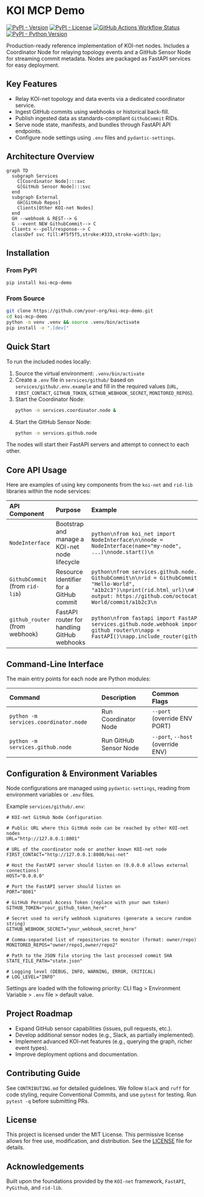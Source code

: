 # KOI MCP Demo

[![PyPI - Version](https://img.shields.io/pypi/v/koi-mcp-demo.svg)](https://pypi.org/project/koi-mcp-demo/)
[![PyPI - License](https://img.shields.io/pypi/l/koi-mcp-demo.svg)](https://github.com/your-org/koi-mcp-demo/blob/main/LICENSE)
[![GitHub Actions Workflow Status](https://img.shields.io/github/actions/workflow/status/your-org/koi-mcp-demo/ci.yml?branch=main)](https://github.com/your-org/koi-mcp-demo/actions)
[![PyPI - Python Version](https://img.shields.io/pypi/pyversions/koi-mcp-demo)](https://pypi.org/project/koi-mcp-demo/)

Production-ready reference implementation of KOI-net nodes. Includes a Coordinator Node for relaying topology events and a GitHub Sensor Node for streaming commit metadata. Nodes are packaged as FastAPI services for easy deployment.

## Key Features

- Relay KOI-net topology and data events via a dedicated coordinator service.
- Ingest GitHub commits using webhooks or historical back-fill.
- Publish ingested data as standards-compliant `GithubCommit` RIDs.
- Serve node state, manifests, and bundles through FastAPI API endpoints.
- Configure node settings using `.env` files and `pydantic-settings`.

## Architecture Overview

```mermaid
graph TD
  subgraph Services
    C[Coordinator Node]:::svc
    G[GitHub Sensor Node]:::svc
  end
  subgraph External
    GH[GitHub Repos]
    Clients[Other KOI-net Nodes]
  end
  GH --webhook & REST--> G
  G --event NEW GithubCommit--> C
  Clients <--poll/response--> C
  classDef svc fill:#f5f5f5,stroke:#333,stroke-width:1px;
```

## Installation

### From PyPI

```bash
pip install koi-mcp-demo
```

### From Source

```bash
git clone https://github.com/your-org/koi-mcp-demo.git
cd koi-mcp-demo
python -m venv .venv && source .venv/bin/activate
pip install -e ".[dev]"
```

## Quick Start

To run the included nodes locally:

1.  Source the virtual environment: `.venv/bin/activate`
2.  Create a `.env` file in `services/github/` based on `services/github/.env.example` and
    fill in the required values (`URL`, `FIRST_CONTACT`, `GITHUB_TOKEN`, `GITHUB_WEBHOOK_SECRET`,
    `MONITORED_REPOS`).
3.  Start the Coordinator Node:
    ```bash
    python -m services.coordinator.node &
    ```
4.  Start the GitHub Sensor Node:
    ```bash
    python -m services.github.node
    ```

The nodes will start their FastAPI servers and attempt to connect to each other.

## Core API Usage

Here are examples of using key components from the `koi-net` and `rid-lib` libraries within
the node services:

| API Component                   | Purpose                                       | Example                                                                                                                                                                                                                 |
| :------------------------------ | :-------------------------------------------- | :---------------------------------------------------------------------------------------------------------------------------------------------------------------------------------------------------------------------- |
| `NodeInterface`                 | Bootstrap and manage a KOI-net node lifecycle | `python\nfrom koi_net import NodeInterface\n\nnode = NodeInterface(name="my-node", ...)\nnode.start()\n`                                                                                                                |
| `GithubCommit` (from `rid-lib`) | Resource Identifier for a GitHub commit       | `python\nfrom services.github.node.types import GithubCommit\n\nrid = GithubCommit("octocat", "Hello-World", "a1b2c3")\nprint(rid.html_url)\n# Expected output: https://github.com/octocat/Hello-World/commit/a1b2c3\n` |
| `github_router` (from webhook)  | FastAPI router for handling GitHub webhooks   | `python\nfrom fastapi import FastAPI\nfrom services.github.node.webhook import router as github_router\n\napp = FastAPI()\napp.include_router(github_router)\n`                                                         |

## Command-Line Interface

The main entry points for each node are Python modules:

| Command                               | Description            | Common Flags                      |
| :------------------------------------ | :--------------------- | :-------------------------------- |
| `python -m services.coordinator.node` | Run Coordinator Node   | `--port` (override ENV PORT)      |
| `python -m services.github.node`      | Run GitHub Sensor Node | `--port`, `--host` (override ENV) |

## Configuration & Environment Variables

Node configurations are managed using `pydantic-settings`, reading from environment variables
or `.env` files.

Example `services/github/.env`:

```dotenv
# KOI-net GitHub Node Configuration

# Public URL where this GitHub node can be reached by other KOI-net nodes
URL="http://127.0.0.1:8001"

# URL of the coordinator node or another known KOI-net node
FIRST_CONTACT="http://127.0.0.1:8000/koi-net"

# Host the FastAPI server should listen on (0.0.0.0 allows external connections)
HOST="0.0.0.0"

# Port the FastAPI server should listen on
PORT="8001"

# GitHub Personal Access Token (replace with your own token)
GITHUB_TOKEN="your_github_token_here"

# Secret used to verify webhook signatures (generate a secure random string)
GITHUB_WEBHOOK_SECRET="your_webhook_secret_here"

# Comma-separated list of repositories to monitor (format: owner/repo)
MONITORED_REPOS="owner/repo1,owner/repo2"

# Path to the JSON file storing the last processed commit SHA
STATE_FILE_PATH="state.json"

# Logging level (DEBUG, INFO, WARNING, ERROR, CRITICAL)
# LOG_LEVEL="INFO"
```

Settings are loaded with the following priority: CLI flag > Environment Variable > `.env` file > default value.

## Project Roadmap

- Expand GitHub sensor capabilities (issues, pull requests, etc.).
- Develop additional sensor nodes (e.g., Slack, as partially implemented).
- Implement advanced KOI-net features (e.g., querying the graph, richer event types).
- Improve deployment options and documentation.

## Contributing Guide

See `CONTRIBUTING.md` for detailed guidelines. We follow `black` and `ruff` for code styling,
require Conventional Commits, and use `pytest` for testing. Run `pytest -q` before submitting PRs.

## License

This project is licensed under the MIT License. This permissive license allows for free use,
modification, and distribution. See the [LICENSE](LICENSE) file for details.

## Acknowledgements

Built upon the foundations provided by the `KOI-net` framework, `FastAPI`, `PyGithub`, and `rid-lib`.
